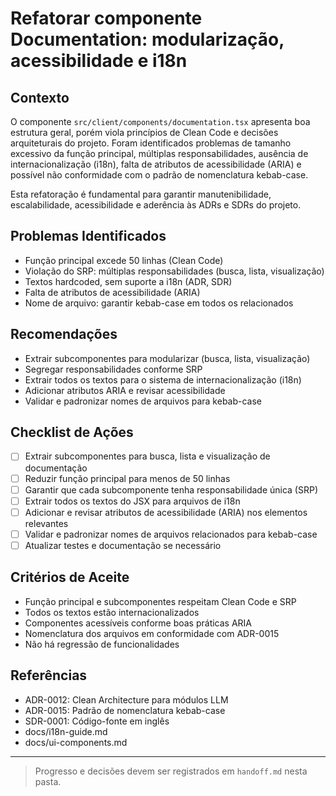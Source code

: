 # Refatorar componente Documentation: modularização, acessibilidade e i18n

## Contexto

O componente `src/client/components/documentation.tsx` apresenta boa estrutura geral, porém viola princípios de Clean Code e decisões arquiteturais do projeto. Foram identificados problemas de tamanho excessivo da função principal, múltiplas responsabilidades, ausência de internacionalização (i18n), falta de atributos de acessibilidade (ARIA) e possível não conformidade com o padrão de nomenclatura kebab-case.

Esta refatoração é fundamental para garantir manutenibilidade, escalabilidade, acessibilidade e aderência às ADRs e SDRs do projeto.

## Problemas Identificados

- Função principal excede 50 linhas (Clean Code)
- Violação do SRP: múltiplas responsabilidades (busca, lista, visualização)
- Textos hardcoded, sem suporte a i18n (ADR, SDR)
- Falta de atributos de acessibilidade (ARIA)
- Nome de arquivo: garantir kebab-case em todos os relacionados

## Recomendações

- Extrair subcomponentes para modularizar (busca, lista, visualização)
- Segregar responsabilidades conforme SRP
- Extrair todos os textos para o sistema de internacionalização (i18n)
- Adicionar atributos ARIA e revisar acessibilidade
- Validar e padronizar nomes de arquivos para kebab-case

## Checklist de Ações

- [ ] Extrair subcomponentes para busca, lista e visualização de documentação
- [ ] Reduzir função principal para menos de 50 linhas
- [ ] Garantir que cada subcomponente tenha responsabilidade única (SRP)
- [ ] Extrair todos os textos do JSX para arquivos de i18n
- [ ] Adicionar e revisar atributos de acessibilidade (ARIA) nos elementos relevantes
- [ ] Validar e padronizar nomes de arquivos relacionados para kebab-case
- [ ] Atualizar testes e documentação se necessário

## Critérios de Aceite

- Função principal e subcomponentes respeitam Clean Code e SRP
- Todos os textos estão internacionalizados
- Componentes acessíveis conforme boas práticas ARIA
- Nomenclatura dos arquivos em conformidade com ADR-0015
- Não há regressão de funcionalidades

## Referências

- ADR-0012: Clean Architecture para módulos LLM
- ADR-0015: Padrão de nomenclatura kebab-case
- SDR-0001: Código-fonte em inglês
- docs/i18n-guide.md
- docs/ui-components.md

---

> Progresso e decisões devem ser registrados em `handoff.md` nesta pasta.